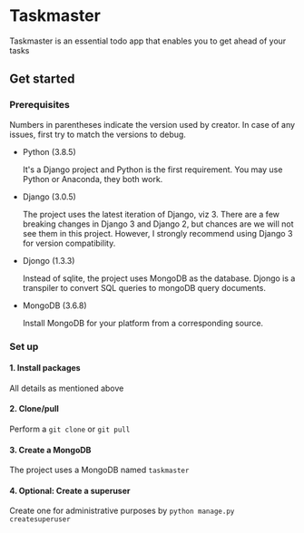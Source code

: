# Taskmaster

Taskmaster is an essential todo app that enables you to get ahead of your tasks

## Get started

### Prerequisites

Numbers in parentheses indicate the version used by creator. In case of any issues, first try to match the versions to debug.

* Python (3.8.5)

   It's a Django project and Python is the first requirement. You may use Python or Anaconda, they both work.

* Django (3.0.5)

   The project uses the latest iteration of Django, viz 3. There are a few breaking changes in Django 3 and Django 2, but chances are we will not see them in this project. However, I strongly recommend using Django 3 for version compatibility.

* Djongo (1.3.3)

   Instead of sqlite, the project uses MongoDB as the database. Djongo is a transpiler to convert SQL queries to mongoDB query documents.

* MongoDB (3.6.8)

   Install MongoDB for your platform from a corresponding source.

### Set up

#### 1. Install packages

   All details as mentioned above

#### 2. Clone/pull

   Perform a `git clone` or `git pull`

#### 3. Create a MongoDB

   The project uses a MongoDB named `taskmaster`

#### 4. Optional: Create a superuser

   Create one for administrative purposes by `python manage.py createsuperuser`
